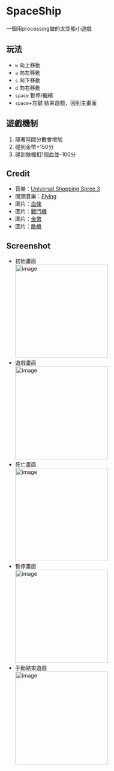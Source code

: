 # SpaceShip
一個用processing做的太空船小遊戲
## 玩法
- `w` 向上移動
- `a` 向左移動
- `s` 向下移動
- `d` 向右移動
- `space` 暫停/繼續
- `space`+左鍵 結束遊戲，回到主畫面
## 遊戲機制
1. 隨著時間分數會增加
2. 碰到金幣+150分
3. 碰到敵機扣1個血並-100分
## Credit
- 音樂：[Universal Shopping Spree 3](https://freesound.org/people/Xcreenplay/sounds/710363/)
- 開頭音樂：[Flying](https://freesound.org/people/Xcreenplay/sounds/701202/)
- 圖片：[血條](https://www.pinterest.com/pin/1084663891494578001/)
- 圖片：[戰鬥機](https://zh.pngtree.com/freepng/gray-cartoon-military-fighter_4507998.html)
- 圖片：[金幣](https://zh.lovepik.com/image-401704401/gold.html)
- 圖片：[敵機](https://zh.pngtree.com/freepng/cartoon-spaceship-element_4498783.html)
## Screenshot
- 初始畫面</br>
  <img width="247" alt="image" src="https://github.com/peepee-king/SpaceShip/assets/119647489/abc48c8b-613a-42d1-85d9-1ad5699aff8f">
- 遊戲畫面</br>
  <img width="247" alt="image" src="https://github.com/peepee-king/SpaceShip/assets/119647489/90c857ee-48e5-4465-8e31-ac3cb93a2f4b">
- 死亡畫面</br>
  <img width="247" alt="image" src="https://github.com/peepee-king/SpaceShip/assets/119647489/5f25c56e-6697-45b5-ab47-7ae0b5f346dd">
- 暫停畫面</br>
  <img width="247" alt="image" src="https://github.com/peepee-king/SpaceShip/assets/119647489/92b33f9d-18f2-4f2c-bb09-14615018ab22">
- 手動結束遊戲</br>
  <img width="247" alt="image" src="https://github.com/peepee-king/SpaceShip/assets/119647489/cf29b4b0-2fdb-4baa-a2f1-f88e5e582ba1">
